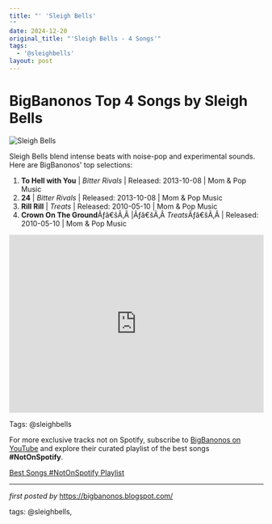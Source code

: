 ```yaml
---
title: "' 'Sleigh Bells'
'"
date: 2024-12-20
original_title: "'Sleigh Bells - 4 Songs'"
tags:
  - '@sleighbells'
layout: post
---
```

<h1>BigBanonos Top 4 Songs by Sleigh Bells</h1>
<img alt="Sleigh Bells" src="https://getinherears.com/wp-content/uploads/2021/09/sleigh-bells_landscape_credit-chris-vultaggio-e1630840280410.jpeg?w=1200" /> <p>Sleigh Bells blend intense beats with noise-pop and experimental sounds. Here are BigBanonos' top selections:</p> <ol> <li><strong>To Hell with You</strong> | <em>Bitter Rivals</em> | Released: 2013-10-08 | Mom & Pop Music</li> <li><strong>24</strong> | <em>Bitter Rivals</em> | Released: 2013-10-08 | Mom & Pop Music</li> <li><strong>Rill Rill</strong> | <em>Treats</em> | Released: 2010-05-10 | Mom & Pop Music</li><li><strong>Crown On The Ground</strong>Ãƒâ€šÃ‚Â |Ãƒâ€šÃ‚Â <em>Treats</em>Ãƒâ€šÃ‚Â | Released: 2010-05-10 | Mom & Pop Music</li>
</ol> <div> <iframe allow="autoplay; clipboard-write; encrypted-media; fullscreen; picture-in-picture" frameborder="0" height="352" loading="lazy" src="https://open.spotify.com/embed/playlist/35WtvIRS81lQnur6XThIoI?utm_source=generator" width="100%"></iframe>
</div>
<p>Tags: @sleighbells</p>


<!--Subscribe and Playlist Links-->
<div>
    <p>For more exclusive tracks not on Spotify, subscribe to <a href="https://www.youtube.com/@BigBanonos" target="_blank">BigBanonos on YouTube</a> and explore their curated playlist of the best songs <strong>#NotOnSpotify</strong>.</p>
    <p><a href="https://www.youtube.com/playlist?list=PLtuNtuTatqI0kFahUCbtbfenC_ET5O_tr" target="_blank">Best Songs #NotOnSpotify Playlist<br /></a></p></div>

<hr />

<p><em>first posted by</em> <a href="https://bigbanonos.blogspot.com/" rel="noopener" target="_new">https://bigbanonos.blogspot.com/</a></p>

<p>tags: @sleighbells,</p>
